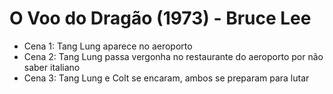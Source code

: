 
# O Voo do Dragão (1973) - Bruce Lee

- Cena 1: Tang Lung aparece no aeroporto
- Cena 2: Tang Lung passa vergonha no restaurante do aeroporto por não saber italiano
- Cena 3: Tang Lung e Colt se encaram, ambos se preparam para lutar
